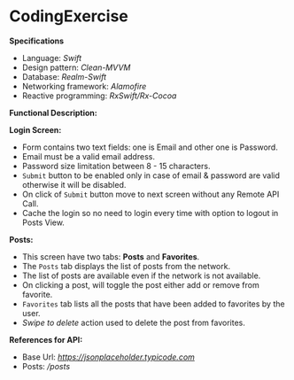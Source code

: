# CodingExercise
**Specifications**
-  Language: *Swift*
-  Design pattern: *Clean-MVVM*
-  Database: *Realm-Swift*
-  Networking framework: *Alamofire*
-  Reactive programming: *RxSwift/Rx-Cocoa*
 
 
**Functional Description:**

**Login Screen:**
- Form contains two text fields: one is Email and other one is Password.
- Email must be a valid email address.
- Password size limitation between 8 - 15 characters.
- `Submit` button to be enabled only in case of email & password are valid otherwise it will be disabled.
- On click of `Submit` button move to next screen without any Remote API Call.
- Cache the login so no need to login every time with option to logout in Posts View.
 
**Posts:**
- This screen have two tabs: **Posts** and **Favorites**.
- The `Posts` tab displays the list of posts from the network.
- The list of posts are available even if the network is not available.
- On clicking a post, will toggle the post either add or remove from favorite.
- `Favorites` tab lists all the posts that have been added to favorites by the user.
- *Swipe to delete* action used to delete the post from favorites.
 
**References for API:**
- Base Url: *https://jsonplaceholder.typicode.com*
- Posts: */posts*
